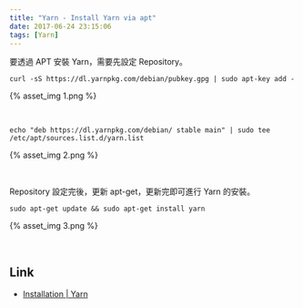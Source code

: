 ```yaml
---
title: "Yarn - Install Yarn via apt"
date: 2017-06-24 23:15:06
tags: [Yarn]
---
```


要透過 APT 安裝 Yarn，需要先設定 Repository。  

<!-- More -->

    curl -sS https://dl.yarnpkg.com/debian/pubkey.gpg | sudo apt-key add -

{% asset_img 1.png %}

<br/>



    echo "deb https://dl.yarnpkg.com/debian/ stable main" | sudo tee /etc/apt/sources.list.d/yarn.list

{% asset_img 2.png %}

<br/>


Repository 設定完後，更新 apt-get，更新完即可進行 Yarn 的安裝。  

    sudo apt-get update && sudo apt-get install yarn

{% asset_img 3.png %}

<br/>


Link
----
* [Installation | Yarn](https://yarnpkg.com/en/docs/install#linux-tab)
